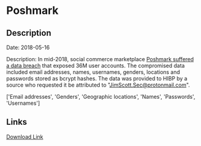 # Poshmark

## Description

Date: 2018-05-16

Description:
In mid-2018, social commerce marketplace <a href="https://techcrunch.com/2019/08/01/poshmark-confirms-data-breach/" target="_blank" rel="noopener">Poshmark suffered a data breach</a> that exposed 36M user accounts. The compromised data included email addresses, names, usernames, genders, locations and passwords stored as bcrypt hashes. The data was provided to HIBP by a source who requested it be attributed to "JimScott.Sec@protonmail.com".


['Email addresses', 'Genders', 'Geographic locations', 'Names', 'Passwords', 'Usernames']

## Links

[Download Link](https://link-to.net/1229997/419.22005080984337/dynamic/?r=aHR0cHM6Ly93d3cubWVkaWFmaXJlLmNvbS92aWV3L3lwelRaRVZvZXo5cjlTSi9wb3NobWFyay5jb20vZmlsZQ==)